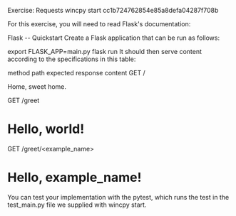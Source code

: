 Exercise: Requests
wincpy start cc1b724762854e85a8defa04287f708b

For this exercise, you will need to read Flask's documentation:

Flask -- Quickstart
Create a Flask application that can be run as follows:

export FLASK_APP=main.py
flask run
It should then serve content according to the specifications in this table:

method	path	expected response content
GET	/	<p>Home, sweet home.</p>
GET	/greet	<h1>Hello, world!</h1>
GET	/greet/<example_name>	<h1>Hello, example_name!</h1>
You can test your implementation with the pytest, which runs the test in the test_main.py file we supplied with wincpy start.
